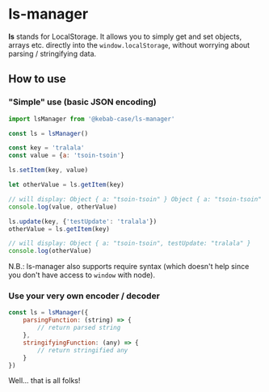 ls-manager
==========

**ls** stands for LocalStorage. It allows you to simply get and set objects, arrays etc. directly into the
```window.localStorage```, without worrying about parsing / stringifying data.

## How to use

### "Simple" use (basic JSON encoding)
```js
import lsManager from '@kebab-case/ls-manager'

const ls = lsManager()

const key = 'tralala'
const value = {a: 'tsoin-tsoin'}

ls.setItem(key, value)

let otherValue = ls.getItem(key)

// will display: Object { a: "tsoin-tsoin" } Object { a: "tsoin-tsoin" }
console.log(value, otherValue)

ls.update(key, {'testUpdate': 'tralala'})
otherValue = ls.getItem(key)

// will display: Object { a: "tsoin-tsoin", testUpdate: "tralala" }
console.log(otherValue)
```

N.B.: ls-manager also supports require syntax (which doesn't help since you don't have access to `window`
with node).

### Use your very own encoder / decoder
```js
const ls = lsManager({
    parsingFunction: (string) => {
        // return parsed string
    },
    stringifyingFunction: (any) => {
        // return stringified any
    }
})
```

Well... that is all folks! 